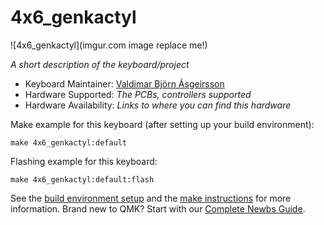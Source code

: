# 4x6_genkactyl

![4x6_genkactyl](imgur.com image replace me!)

*A short description of the keyboard/project*

* Keyboard Maintainer: [Valdimar Björn Ásgeirsson](https://github.com/yourusername)
* Hardware Supported: *The PCBs, controllers supported*
* Hardware Availability: *Links to where you can find this hardware*

Make example for this keyboard (after setting up your build environment):

    make 4x6_genkactyl:default

Flashing example for this keyboard:

    make 4x6_genkactyl:default:flash

See the [build environment setup](https://docs.qmk.fm/#/getting_started_build_tools) and the [make instructions](https://docs.qmk.fm/#/getting_started_make_guide) for more information. Brand new to QMK? Start with our [Complete Newbs Guide](https://docs.qmk.fm/#/newbs).
